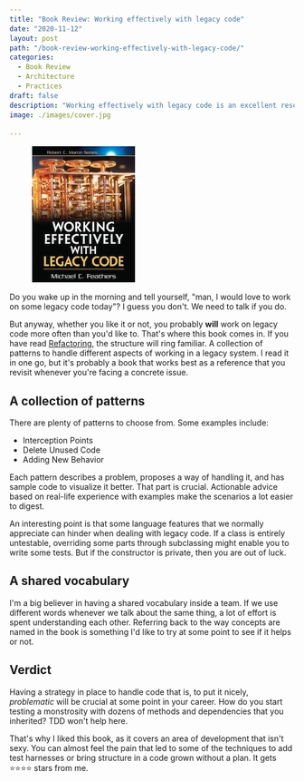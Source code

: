 ```yaml
---
title: "Book Review: Working effectively with legacy code"
date: "2020-11-12"
layout: post
path: "/book-review-working-effectively-with-legacy-code/"
categories:
  - Book Review
  - Architecture
  - Practices
draft: false
description: "Working effectively with legacy code is an excellent resource when dealing with hairy, messy pieces of legacy code that nobody wants to touch"
image: ./images/cover.jpg

---
```


<figure class="figure figure--right">
  <img src="./images/cover.jpg" alt="Working effectively with legacy code" />
</figure>

Do you wake up in the morning and tell yourself, "man, I would love to work on some legacy code today"? I guess you don't. We need to talk if you do.

But anyway, whether you like it or not, you probably **will** work on legacy code more often than you'd like to. That's where this book comes in. If you have read [Refactoring](https://martinfowler.com/books/refactoring.html), the structure will ring familiar. A collection of patterns to handle different aspects of working in a legacy system. I read it in one go, but it's probably a book that works best as a reference that you revisit whenever you're facing a concrete issue. 

## A collection of patterns

There are plenty of patterns to choose from. Some examples include:

- Interception Points
- Delete Unused Code
- Adding New Behavior

Each pattern describes a problem, proposes a way of handling it, and has sample code to visualize it better. That part is crucial. Actionable advice based on real-life experience with examples make the scenarios a lot easier to digest.

An interesting point is that some language features that we normally appreciate can hinder when dealing with legacy code. If a class is entirely untestable, overriding some parts through subclassing might enable you to write some tests. But if the constructor is private, then you are out of luck.

## A shared vocabulary

I'm a big believer in having a shared vocabulary inside a team. If we use different words whenever we talk about the same thing, a lot of effort is spent understanding each other. Referring back to the way concepts are named in the book is something I'd like to try at some point to see if it helps or not.

## Verdict

Having a strategy in place to handle code that is, to put it nicely, _problematic_ will be crucial at some point in your career. How do you start testing a monstrosity with dozens of methods and dependencies that you inherited? TDD won't help here.

That's why I liked this book, as it covers an area of development that isn't sexy. You can almost feel the pain that led to some of the techniques to add test harnesses or bring structure in a code grown without a plan. It gets ⭐⭐⭐⭐ stars from me.
